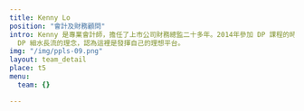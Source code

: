 ```yaml
---
title: Kenny Lo
position: "會計及財務顧問"
intro: Kenny 是專業會計師，擔任了上市公司財務總監二十多年。2014年參加 DP 課程的時候，已經有意向留在這個社群做義工，因為欣賞DP推廣身心靈健康，幫了很多人，也很認同
  DP 細水長流的理念，認為這裡是發揮自己的理想平台。
img: "/img/ppls-09.png"
layout: team_detail
place: t5
menu:
  team: {}

---
```

